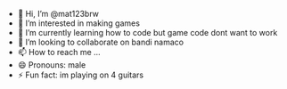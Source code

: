 - 👋 Hi, I’m @mat123brw
- 👀 I’m interested in making games
- 🌱 I’m currently learning how to code but game code dont want to work
- 💞️ I’m looking to collaborate on bandi namaco
- 📫 How to reach me ...
- 😄 Pronouns: male
- ⚡ Fun fact: im playing on 4 guitars

<!---
mat123brw/mat123brw is a ✨ special ✨ repository because its `README.md` (this file) appears on your GitHub profile.
You can click the Preview link to take a look at your changes.
--->
